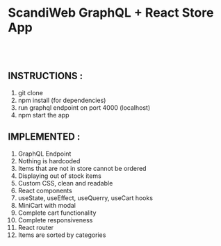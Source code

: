 # ScandiWeb GraphQL + React Store App
<br /> <br />
## INSTRUCTIONS : 
1. git clone <br />
2. npm install (for dependencies)<br />
3. run graphql endpoint on port 4000 (localhost)<br />
4. npm start the app <br />


## IMPLEMENTED : 
1. GraphQL Endpoint
2. Nothing is hardcoded 
3. Items that are not in store cannot be ordered 
4. Displaying out of stock items
5. Custom CSS, clean and readable 
6. React components
7. useState, useEffect, useQuerry, useCart hooks 
8. MiniCart with modal
9. Complete cart functionality 
10. Complete responsiveness 
11. React router 
12. Items are sorted by categories
